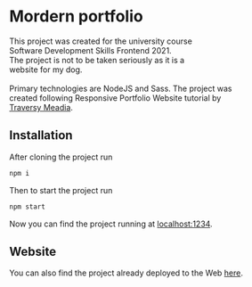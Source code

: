 # Mordern portfolio

This project was created for the university course\
Software Development Skills Frontend 2021.\
The project is not to be taken seriously as it is a\
website for my dog.\
\
Primary technologies are NodeJS and Sass. The project was\
created following Responsive Portfolio Website tutorial by\
[Traversy Meadia](https://www.youtube.com/channel/UC29ju8bIPH5as8OGnQzwJyA).

## Installation

After cloning the project run

```bash
npm i
```

Then to start the project run

```bash
npm start
```

Now you can find the project running at [localhost:1234](http://localhost:1234).

## Website

You can also find the project already deployed to the Web [here](https://susannajarventausta.github.io/dist/index.html).
